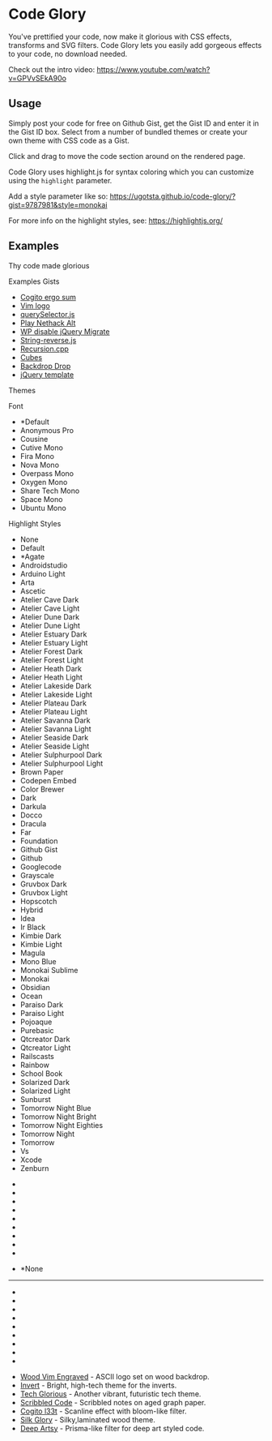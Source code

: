 # Code Glory

You've prettified your code, now make it glorious with CSS effects, transforms and SVG filters. Code Glory lets you easily add gorgeous effects to your code, no download needed.

Check out the intro video: https://www.youtube.com/watch?v=GPVvSEkA90o

## Usage

Simply post your code for free on Github Gist, get the Gist ID and enter it in the Gist ID box. Select from a number of bundled themes or create your own theme with CSS code as a Gist.

Click and drag to move the code section around on the rendered page.

Code Glory uses highlight.js for syntax coloring which you can customize using the `highlight` parameter.

Add a style parameter like so:
https://ugotsta.github.io/code-glory/?gist=9787981&style=monokai

For more info on the highlight styles, see: https://highlightjs.org/

## Examples <!-- {$gd_info} -->
<!-- {$gd_help_ribbon} -->

Thy code made glorious

Examples Gists <!-- {$gd_gist} -->
- [Cogito ergo sum](https://gist.github.com/1afacb7b662cfbfd0624e52c6425ceee)
- [Vim logo](https://gist.github.com/5611986)
- [querySelector.js](https://gist.github.com/AllThingsSmitty/f9029e6236a7c2a03203)
- [Play Nethack Alt](https://gist.github.com/66f1f3786beb72f03c5b461519081764)
- [WP disable jQuery Migrate](https://gist.github.com/chuckreynolds/f7f108880a1c8e674efc229245d93b09)
- [String-reverse.js](https://gist.github.com/nilz3ro/ff9e36538de06b6a0b40a96252d58dc5)
- [Recursion.cpp](https://gist.github.com/95beb4892f95a5945da54a069ee47b10)
- [Cubes](https://gist.github.com/9787981)
- [Backdrop Drop](https://gist.github.com/9ef934473e4cf4d50d8b06d2598b24d1)
- [jQuery template](https://gist.github.com/mediaash/7983499)

<!-- {$gd_collapsible_theme} -->

Themes <!-- {$gd_css} -->

<!-- {$gd_slider_fontsize="110,50,300,1,%"} -->

Font <!-- {$gd_select_font} -->
- *Default
- Anonymous Pro
- Cousine
- Cutive Mono
- Fira Mono
- Nova Mono
- Overpass Mono
- Oxygen Mono
- Share Tech Mono
- Space Mono
- Ubuntu Mono

Highlight Styles <!-- {$gd_select_highlight} -->
- None
- Default
- *Agate
- Androidstudio
- Arduino Light
- Arta
- Ascetic
- Atelier Cave Dark
- Atelier Cave Light
- Atelier Dune Dark
- Atelier Dune Light
- Atelier Estuary Dark
- Atelier Estuary Light
- Atelier Forest Dark
- Atelier Forest Light
- Atelier Heath Dark
- Atelier Heath Light
- Atelier Lakeside Dark
- Atelier Lakeside Light
- Atelier Plateau Dark
- Atelier Plateau Light
- Atelier Savanna Dark
- Atelier Savanna Light
- Atelier Seaside Dark
- Atelier Seaside Light
- Atelier Sulphurpool Dark
- Atelier Sulphurpool Light
- Brown Paper
- Codepen Embed
- Color Brewer
- Dark
- Darkula
- Docco
- Dracula
- Far
- Foundation
- Github Gist
- Github
- Googlecode
- Grayscale
- Gruvbox Dark
- Gruvbox Light
- Hopscotch
- Hybrid
- Idea
- Ir Black
- Kimbie Dark
- Kimbie Light
- Magula
- Mono Blue
- Monokai Sublime
- Monokai
- Obsidian
- Ocean
- Paraiso Dark
- Paraiso Light
- Pojoaque
- Purebasic
- Qtcreator Dark
- Qtcreator Light
- Railscasts
- Rainbow
- School Book
- Solarized Dark
- Solarized Light
- Sunburst
- Tomorrow Night Blue
- Tomorrow Night Bright
- Tomorrow Night Eighties
- Tomorrow Night
- Tomorrow
- Vs
- Xcode
- Zenburn

<!-- {$gd_collapsible_end_theme} -->

<!-- {$gd_collapsible_perspective} -->

- <!-- {$gd_slider_scale="1,0.1,6,0.01"} -->
- <!-- {$gd_slider_translateX="0,-2000,2000,1,px"} -->
- <!-- {$gd_slider_translateY="0,-2000,2000,1,px"} -->
- <!-- {$gd_slider_perspective="200,0,2000,1,px"} -->
- <!-- {$gd_slider_rotateX="0,0,360,1,deg"} -->
- <!-- {$gd_slider_rotateY="0,0,360,1,deg"} -->
- <!-- {$gd_slider_scaleZ="0,1,5,0.1"} -->
- <!-- {$gd_slider_rotateZ="0,0,360,1,deg"} -->
- <!-- {$gd_slider_translateZ="0,-500,500,1,px"} -->

<!-- {$gd_collapsible_end_perspective} -->

<!-- {$gd_collapsible_effects} -->

<!-- {$gd_select_svg-filter} -->
- *None

-----

- <!-- {$gd_slider_vignette="1,0,1,0.025"} -->
- <!-- {$gd_slider_brightness="1,0,3,0.1"} -->
- <!-- {$gd_slider_contrast="100,0,300,1,%"} -->
- <!-- {$gd_slider_grayscale="0,0,100,1,%"} -->
- <!-- {$gd_slider_hue-rotate="0,0,360,1,deg"} -->
- <!-- {$gd_slider_invert="0,0,100,1,%"} -->
- <!-- {$gd_slider_saturate="100,0,300,1,%"} -->
- <!-- {$gd_slider_sepia="0,0,100,1,%"} -->
- <!-- {$gd_slider_blur="0,0,20,1,px"} -->

<!-- {$gd_collapsible_end_effects} -->

<!-- {$gd_collapsible_presets} -->

- [Wood Vim Engraved](?svg-filter=Bump+Engraving-filter53&highlight=agate&translatex=-1010&translatey=-895&vignette=1&css=c05dec491e954e53e050c6e9d60d7a25&brightness=0.9&contrast=160&hue-rotate=0&invert=0&rotatex=0&translatez=-273&fontsize=181&gist=5611986&font=fira-mono&rotatez=0&rotatey=357&perspective=269&saturate=141&sepia=0) - ASCII logo set on wood backdrop.
- [Invert](?highlight=none&font=share-tech-mono&gist=95beb4892f95a5945da54a069ee47b10&translatex=-203&translatey=-416&css=2d004ce3de0abc7a27be84f48ea17591&vignette=1&contrast=200&rotatez=8&translatez=115&perspective=2000&brightness=0.8&hue-rotate=75&saturate=133&blur=0&fontsize=91&scale=1.95&sepia=0&invert=100) - Bright, high-tech theme for the inverts.
- [Tech Glorious](?highlight=none&font=fira-mono&css=adc373c2d5a5d2b07821686e93a9630b&translatex=-602&translatey=14&gist=66f1f3786beb72f03c5b461519081764&fontsize=189&translatez=-155&perspective=492&rotatex=0&rotatez=0&brightness=1.2&contrast=295&hue-rotate=0&blur=0&sepia=0) - Another vibrant, futuristic tech theme.
- [Scribbled Code](?highlight=arduino-light&font=default&translatex=-858&translatey=-738&css=77b1f66ad5093c2db29c666ad15f334d&gist=ff9e36538de06b6a0b40a96252d58dc5&translatez=215&perspective=691&vignette=0.175&rotatex=8&brightness=1&contrast=101&invert=0&sepia=28&hue-rotate=0&saturate=99) - Scribbled notes on aged graph paper.
- [Cogito l33t](?highlight=arta&svg-filter=Neon-f038&translatex=-824&translatey=-685&gist=1afacb7b662cfbfd0624e52c6425ceee&translatez=105&font=cousine&brightness=0.7&hue-rotate=153&css=e9217f4e7ed7c8fa18f13d12def1ad6c&vignette=0.575&contrast=267&invert=0&fontsize=137) -  Scanline effect with bloom-like filter.
- [Silk Glory](?svg-filter=Silk+Carpet-f053&translatex=4&translatey=-150&css=c05dec491e954e53e050c6e9d60d7a25&translatez=350&perspective=1163&rotatey=0&rotatez=339&rotatex=27&gist=83ccf018e834b68cfa1f8d33510642a7&fontsize=300&brightness=1.1&vignette=0&contrast=114&sepia=0&invert=100&hue-rotate=187&grayscale=32&saturate=116&scale=2.32) - Silky,laminated wood theme.
- [Deep Artsy](?highlight=xcode&font=anonymous-pro&svg-filter=Liquid+Drawing-f147&translatex=135&translatey=-484&css=c604615983fc6cdd5ebdbdd053800298&gist=95beb4892f95a5945da54a069ee47b10&translatez=470&contrast=105&brightness=0.7&hue-rotate=0&invert=0&sepia=46&blur=0&perspective=989&rotatex=13&rotatez=4&vignette=0.825) - Prisma-like filter for deep art styled code.

<!-- {$gd_collapsible_end_presets} -->

<!-- {$gd_toc="Table of Contents"} -->
<!-- {$gd_hide} -->
